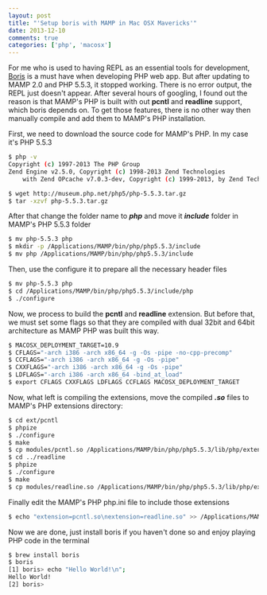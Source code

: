 ```yaml
---
layout: post
title: "'Setup boris with MAMP in Mac OSX Mavericks'"
date: 2013-12-10
comments: true
categories: ['php', 'macosx']
---
```


For me who is used to having REPL as an essential tools for development, [Boris](https://github.com/d11wtq/boris) is a must have when developing PHP web app.
But after updating to MAMP 2.0 and PHP 5.5.3, it stopped working. There is no error output, the REPL just doesn't appear.
After several hours of googling, I found out the reason is that MAMP's PHP is built with out **pcntl** and **readline** support, which boris depends on. To get those features, there is no other way then manually compile and add them to MAMP's PHP installation.

First, we need to download the source code for MAMP's PHP. In my case it's PHP 5.5.3

```sh
$ php -v
Copyright (c) 1997-2013 The PHP Group
Zend Engine v2.5.0, Copyright (c) 1998-2013 Zend Technologies
    with Zend OPcache v7.0.3-dev, Copyright (c) 1999-2013, by Zend Technologies

$ wget http://museum.php.net/php5/php-5.5.3.tar.gz
$ tar -xzvf php-5.5.3.tar.gz
```

After that change the folder name to ***php*** and move it ***include*** folder in MAMP's PHP 5.5.3 folder

```sh
$ mv php-5.5.3 php
$ mkdir -p /Applications/MAMP/bin/php/php5.5.3/include
$ mv php /Applications/MAMP/bin/php/php5.5.3/include
```

Then, use the configure it to prepare all the necessary header files

```sh
$ mv php-5.5.3 php
$ cd /Applications/MAMP/bin/php/php5.5.3/include/php
$ ./configure
```

Now, we process to build the **pcntl** and **readline** extension.
But before that, we must set some flags so that they are compiled with dual 32bit and 64bit architecture as MAMP PHP was built this way.

```sh
$ MACOSX_DEPLOYMENT_TARGET=10.9
$ CFLAGS="-arch i386 -arch x86_64 -g -Os -pipe -no-cpp-precomp"
$ CCFLAGS="-arch i386 -arch x86_64 -g -Os -pipe"
$ CXXFLAGS="-arch i386 -arch x86_64 -g -Os -pipe"
$ LDFLAGS="-arch i386 -arch x86_64 -bind_at_load"
$ export CFLAGS CXXFLAGS LDFLAGS CCFLAGS MACOSX_DEPLOYMENT_TARGET
```

Now, what left is compiling the extensions, move the compiled ***.so*** files to MAMP's PHP extensions directory:

```sh
$ cd ext/pcntl
$ phpize
$ ./configure
$ make
$ cp modules/pcntl.so /Applications/MAMP/bin/php/php5.5.3/lib/php/extensions/no-debug-non-zts-20121212
$ cd ../readline
$ phpize
$ ./configure
$ make
$ cp modules/readline.so /Applications/MAMP/bin/php/php5.5.3/lib/php/extensions/no-debug-non-zts-20121212
```

Finally edit the MAMP's PHP php.ini file to include those extensions

```sh
$ echo "extension=pcntl.so\nextension=readline.so" >> /Applications/MAMP/bin/php/php5.5.3/conf/php.ini
```

Now we are done, just install boris if you haven't done so and enjoy playing PHP code in the terminal

```sh
$ brew install boris
$ boris
[1] boris> echo "Hello World!\n";
Hello World!
[2] boris>
```
